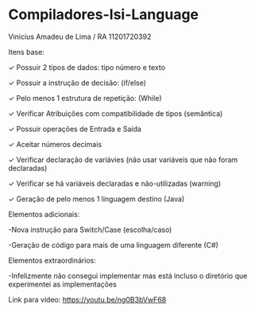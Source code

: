 # Compiladores-Isi-Language

Vinicius Amadeu de Lima / RA 11201720392

Itens base:

✓ Possuir 2 tipos de dados: tipo número e texto

✓ Possuir a instrução de decisão: (if/else)

✓ Pelo menos 1 estrutura de repetição: (While)
	
✓ Verificar Atribuições com compatibilidade de tipos (semântica)

  ✓ Possuir operações de Entrada e Saída
	
  ✓ Aceitar números decimais 	
	
  ✓ Verificar declaração de variávies (não usar variáveis que não foram declaradas)	
	
  ✓ Verificar se há variáveis declaradas e não-utilizadas (warning)	
	
  ✓ Geração de pelo menos 1 linguagem destino (Java)
  
Elementos adicionais:

  -Nova instrução para Switch/Case (escolha/caso)
	
  -Geração de código para mais de uma linguagem diferente (C#)
  
Elementos extraordinários:

  -Infelizmente não consegui implementar mas está incluso o diretório que experimentei as implementações
  
Link para vídeo:
https://youtu.be/ng0B3bVwF68
  
